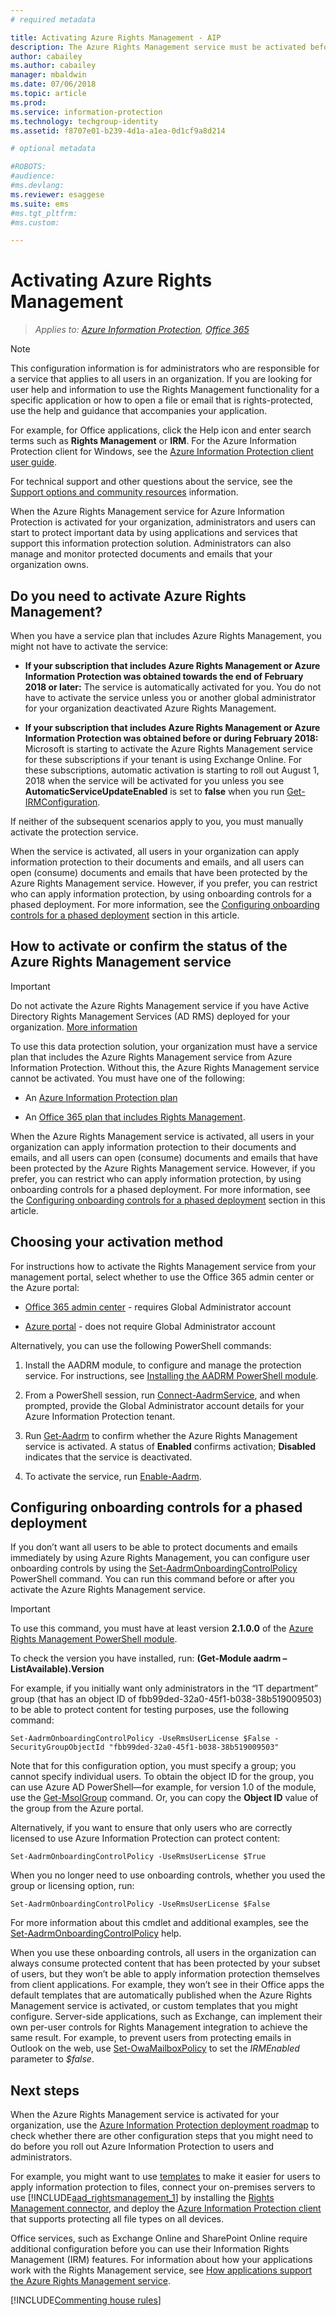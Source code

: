 ```yaml
---
# required metadata

title: Activating Azure Rights Management - AIP
description: The Azure Rights Management service must be activated before your organization can start to protect documents and emails by using applications and services that support this information protection solution. 
author: cabailey
ms.author: cabailey
manager: mbaldwin
ms.date: 07/06/2018
ms.topic: article
ms.prod:
ms.service: information-protection
ms.technology: techgroup-identity
ms.assetid: f8707e01-b239-4d1a-a1ea-0d1cf9a8d214

# optional metadata

#ROBOTS:
#audience:
#ms.devlang:
ms.reviewer: esaggese
ms.suite: ems
#ms.tgt_pltfrm:
#ms.custom:

---
```


# Activating Azure Rights Management

>*Applies to: [Azure Information Protection](https://azure.microsoft.com/pricing/details/information-protection), [Office 365](http://download.microsoft.com/download/E/C/F/ECF42E71-4EC0-48FF-AA00-577AC14D5B5C/Azure_Information_Protection_licensing_datasheet_EN-US.pdf)*

> [!NOTE]
> This configuration information is for administrators who are responsible for a service that applies to all users in an organization. If you are looking for user help and information to use the Rights Management functionality for a specific application or how to open a file or email that is rights-protected, use the help and guidance that accompanies your application.
>
> For example, for Office applications, click the Help icon and enter search terms such as **Rights Management** or **IRM**. For the Azure Information Protection client for Windows, see the [Azure Information Protection client user guide](../rms-client/client-user-guide.md).
>
> For technical support and other questions about the service, see the [Support options and community resources](../get-started/information-support.md#support-options-and-community-resources) information.

When the Azure Rights Management service for Azure Information Protection is activated for your organization, administrators and users can start to protect important data by using applications and services that support this information protection solution. Administrators can also manage and monitor protected documents and emails that your organization owns. 


## Do you need to activate Azure Rights Management?

When you have a service plan that includes Azure Rights Management, you might not have to activate the service:

- **If your subscription that includes Azure Rights Management or Azure Information Protection was obtained towards the end of February 2018 or later:** The service is automatically activated for you. You do not have to activate the service unless you or another global administrator for your organization deactivated Azure Rights Management.

- **If your subscription that includes Azure Rights Management or Azure Information Protection was obtained before or during February 2018:** Microsoft is starting to activate the Azure Rights Management service for these subscriptions if your tenant is using Exchange Online. For these subscriptions, automatic activation is starting to roll out August 1, 2018 when the service will be activated for you unless you see **AutomaticServiceUpdateEnabled** is set to **false** when you run [Get-IRMConfiguration](/powershell/module/exchange/encryption-and-certificates/get-irmconfiguration?view=exchange-ps). 

If neither of the subsequent scenarios apply to you, you must manually activate the protection service. 

When the service is activated, all users in your organization can apply information protection to their documents and emails, and all users can open (consume) documents and emails that have been protected by the Azure Rights Management service. However, if you prefer, you can restrict who can apply information protection, by using onboarding controls for a phased deployment. For more information, see the [Configuring onboarding controls for a phased deployment](#configuring-onboarding-controls-for-a-phased-deployment) section in this article.

## How to activate or confirm the status of the Azure Rights Management service 

> [!IMPORTANT]
> Do not activate the Azure Rights Management service if you have Active Directory Rights Management Services (AD RMS) deployed for your organization. [More information](prepare-environment-adrms.md)

To use this data protection solution, your organization must have a service plan that includes the Azure Rights Management service from Azure Information Protection. Without this, the Azure Rights Management service cannot be activated. You must have one of the following:

- An [Azure Information Protection plan](https://www.microsoft.com/cloud-platform/azure-information-protection-pricing) 

- An [Office 365 plan that includes Rights Management](http://download.microsoft.com/download/E/C/F/ECF42E71-4EC0-48FF-AA00-577AC14D5B5C/Azure_Information_Protection_licensing_datasheet_EN-US.pdf).

When the Azure Rights Management service is activated, all users in your organization can apply information protection to their documents and emails, and all users can open (consume) documents and emails that have been protected by the Azure Rights Management service. However, if you prefer, you can restrict who can apply information protection, by using onboarding controls for a phased deployment. For more information, see the [Configuring onboarding controls for a phased deployment](#configuring-onboarding-controls-for-a-phased-deployment) section in this article.

## Choosing your activation method

For instructions how to activate the Rights Management service from your management portal, select whether to use the Office 365 admin center or the Azure portal:

- [Office 365 admin center](activate-office365.md) - requires Global Administrator account

- [Azure portal](activate-azure.md) - does not require Global Administrator account

Alternatively, you can use the following PowerShell commands:

1. Install the AADRM module, to configure and manage the protection service. For instructions, see [Installing the AADRM PowerShell module](../deploy-use/install-powershell.md).

2. From a PowerShell session, run [Connect-AadrmService](/powershell/module/aadrm/connect-aadrmservice), and when prompted, provide the Global Administrator account details for your Azure Information Protection tenant.

3. Run [Get-Aadrm](/powershell/aadrm/vlatest/get-aadrm) to confirm whether the Azure Rights Management service is activated. A status of **Enabled** confirms activation; **Disabled** indicates that the service is deactivated.

4. To activate the service, run [Enable-Aadrm](/powershell/aadrm/vlatest/enable-aadrm).

## Configuring onboarding controls for a phased deployment
If you don’t want all users to be able to protect documents and emails immediately by using Azure Rights Management, you can configure user onboarding controls by using the [Set-AadrmOnboardingControlPolicy](/powershell/module/aadrm/set-aadrmonboardingcontrolpolicy) PowerShell command. You can run this command before or after you activate the Azure Rights Management service.

> [!IMPORTANT]
> To use this command, you must have at least version **2.1.0.0** of the [Azure Rights Management PowerShell module](https://go.microsoft.com/fwlink/?LinkId=257721).
>
> To check the version you have installed, run: **(Get-Module aadrm –ListAvailable).Version**

For example, if you initially want only administrators in the “IT department” group (that has an object ID of fbb99ded-32a0-45f1-b038-38b519009503) to be able to protect content for testing purposes, use the following command:

```
Set-AadrmOnboardingControlPolicy -UseRmsUserLicense $False -SecurityGroupObjectId "fbb99ded-32a0-45f1-b038-38b519009503"
```

Note that for this configuration option, you must specify a group; you cannot specify individual users. To obtain the object ID for the group, you can use Azure AD PowerShell—for example, for version 1.0 of the module, use the [Get-MsolGroup](/powershell/msonline/v1/get-msolgroup) command. Or, you can copy the **Object ID** value of the group from the Azure portal.

Alternatively, if you want to ensure that only users who are correctly licensed to use Azure Information Protection can protect content:

```
Set-AadrmOnboardingControlPolicy -UseRmsUserLicense $True
```

When you no longer need to use onboarding controls, whether you used the group or licensing option, run:

```
Set-AadrmOnboardingControlPolicy -UseRmsUserLicense $False
```

For more information about this cmdlet and additional examples, see the [Set-AadrmOnboardingControlPolicy](/powershell/aadrm/vlatest/set-aadrmonboardingcontrolpolicy) help.

When you use these onboarding controls, all users in the organization can always consume protected content that has been protected by your subset of users, but they won’t be able to apply information protection themselves from client applications. For example, they won’t see in their Office apps the default templates that are automatically published when the Azure Rights Management service is activated, or custom templates that you might configure. Server-side applications, such as Exchange, can implement their own per-user controls for Rights Management integration to achieve the same result. For example, to prevent users from protecting emails in Outlook on the web, use [Set-OwaMailboxPolicy](/powershell/module/exchange/client-access/set-owamailboxpolicy?view=exchange-ps) to set the *IRMEnabled* parameter to *$false*.


## Next steps
When the Azure Rights Management service is activated for your organization, use the [Azure Information Protection deployment roadmap](../plan-design/deployment-roadmap.md) to check whether there are other configuration steps that you might need to do before you roll out Azure Information Protection to users and administrators. 

For example, you might want to use [templates](configure-policy-templates.md) to make it easier for users to apply information protection to files, connect your on-premises servers to use [!INCLUDE[aad_rightsmanagement_1](../includes/aad_rightsmanagement_1_md.md)] by installing the [Rights Management connector](deploy-rms-connector.md), and deploy the [Azure Information Protection client](../rms-client/aip-client.md) that supports protecting all file types on all devices. 

Office services, such as Exchange Online and SharePoint Online require additional configuration before you can use their Information Rights Management (IRM) features. For information about how your applications work with the Rights Management service, see [How applications support the Azure Rights Management service](../understand-explore/applications-support.md).


[!INCLUDE[Commenting house rules](../includes/houserules.md)]
